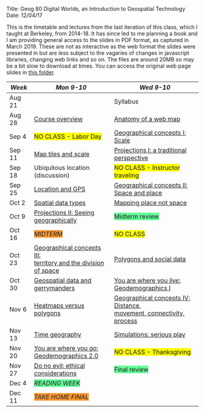 Title: Geog 80 Digital Worlds, an Introduction to Geospatial Technology
Date: 12/04/17

This is the timetable and lectures from the last iteration of this class, which I taught at Berkeley, from 2014-18. It has since led to me planning a book and I am providing general access to the slides in PDF format, as captured in March 2019. These are not as interactive as the web format the slides were presented in but are less subject to the vagaries of changes in javascript libraries, changing web links and so on. The files are around 20MB so may be a bit slow to download at times. You can access the original web page slides in [this folder](../geog80/lectures/).

| *Week* | *Mon 9-10* | *Wed 9-10* |
| ------ | ---------- | ---------- |
| Aug 21 | | Syllabus |
| Aug 28 | [Course overview](../../geog80/lectures/pdf/02_Overview.pdf) | [Anatomy of a web map](../../geog80/lectures/pdf/03_AnatomyOfAWebMap.pdf) |
| Sep 4 | <span style="background:#ffff00;">NO CLASS - Labor Day</span> | [Geographical concepts I: Scale](../../geog80/lectures/pdf/04_Scale.pdf) |
| Sep 11 | [Map tiles and scale](../../geog80/lectures/pdf/05_MapTilesAndScale.pdf) | [Projections I: a traditional perspective](../../geog80/lectures/pdf/06_Projections1/) |
| Sep 18 | Ubiquitous location (discussion) | <span style="background:#ffff00;">NO CLASS - Instructor traveling</span> |
| Sep 25 | [Location and GPS](../../geog80/lectures/pdf/08_GPS.pdf) | [Geographical concepts II: Space and place](../../geog80/lectures/pdf/10_SpaceAndPlace.pdf) |
| Oct 2 | [Spatial data types](../../geog80/lectures/pdf/11_StandardSpatialDataTypes.pdf) | [Mapping place not space](../../geog80/lectures/pdf/12_MappingPlaceNotSpace.pdf) |
| Oct 9 | [Projections II: Seeing geographically](../../geog80/lectures/pdf/07_Projections2/) | <span style="background:#66ff99;">Midterm review</span> |
| Oct 16 | <span style="background:#ff9933;">*MIDTERM*</span> | <span style="background:#ffff00;">NO CLASS</span> |
| Oct 23 | [Geographical concepts III:<br />territory and the division of space](../../geog80/lectures/pdf/13_TerritoryRegionNeighborhood.pdf) | [Polygons and social data](../../geog80/lectures/pdf/14_Polygons.pdf) |
| Oct 30 | [Geospatial data and gerrymanders](../../geog80/lectures/pdf/15_Gerrymanders.pdf) | [You are where you *live*:<br />Geodemographics I](../../geog80/lectures/pdf/16_Geodemographics1/) |
| Nov 6 | [Heatmaps versus polygons](../../geog80/lectures/pdf/17_HeatmapsVsPolygons.pdf) | [Geographical concepts IV: Distance,<br />movement, connectivity, process](../../geog80/lectures/pdf/18_DistanceMovementProcess.pdf) |
| Nov 13 | [Time geography](../../geog80/lectures/pdf/19_TimeGeography.pdf) | [Simulations: serious play](../../geog80/lectures/pdf/20_Simulation.pdf) |
| Nov 20 | [You are where you *go*:<br />Geodemographics 2.0](../../geog80/lectures/pdf/21_Geodemographics2) | <span style="background:#ffff00;">NO CLASS - Thanksgiving</span> |
| Nov 27 | [Do no evil: ethical considerations](../../geog80/lectures/pdf/22_EthicalConsiderations.pdf) | <span style="background:#66ff99;">Final review</span> |
| Dec 4 | <span style="background:#66ff99;">*READING WEEK*</span> |
| Dec 11 | <span style="background:#ff9933;">*TAKE HOME FINAL*</span> |
